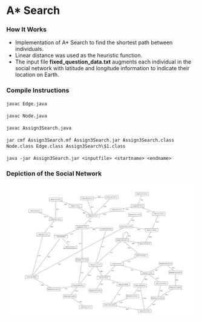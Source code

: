 # A* Search

### How It Works
* Implementation of A* Search to find the shortest path between individuals.
* Linear distance was used as the heuristic function.
* The input file **fixed_question_data.txt** augments each individual in the social network with latitude and longitude information to indicate their location on Earth.

### Compile Instructions

    javac Edge.java

    javac Node.java

    javac Assign3Search.java

    jar cmf Assign3Search.mf Assign3Search.jar Assign3Search.class Node.class Edge.class Assign3Search\$1.class

    java -jar Assign3Search.jar <inputfile> <startname> <endname>

### Depiction of the Social Network
![social network](https://github.com/soumyargade/aStarSearch/blob/main/socialnetwork.png)
